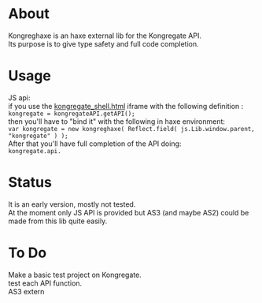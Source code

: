 About
=====
Kongreghaxe is an haxe external lib for the Kongregate API.  
Its purpose is to give type safety and full code completion.  

Usage
=====
JS api:  
if you use the [kongregate_shell.html](http://developers.kongregate.com/docs/api-overview/client-api "Source page") iframe with the following definition :  
``kongregate = kongregateAPI.getAPI();``  
then you'll have to "bind it" with the following in haxe environment:  
``var kongregate = new kongreghaxe( Reflect.field( js.Lib.window.parent, "kongregate" ) );``  
After that you'll have full completion of the API doing:  
``kongregate.api.``  

Status
======
It is an early version, mostly not tested.  
At the moment only JS API is provided but AS3 (and maybe AS2) could be made from this lib quite easily.

To Do
=====
Make a basic test project on Kongregate.  
test each API function.  
AS3 extern  